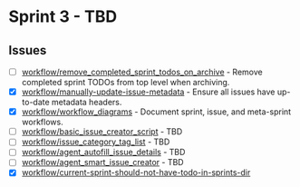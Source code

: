 # Sprint 3 - TBD


## Issues
- [ ] [workflow/remove_completed_sprint_todos_on_archive](../../issues/open/workflow/remove_completed_sprint_todos_on_archive.md) - Remove completed sprint TODOs from top level when archiving.
- [x] [workflow/manually-update-issue-metadata](../../issues/closed/workflow/manually-update-issue-metadata.md) - Ensure all issues have up-to-date metadata headers.
- [x] [workflow/workflow_diagrams](../../issues/closed/workflow/workflow_diagrams.md) - Document sprint, issue, and meta-sprint workflows.
- [ ] [workflow/basic_issue_creator_script](../../issues/open/workflow/basic_issue_creator_script.md) - TBD
- [ ] [workflow/issue_category_tag_list](../../issues/open/workflow/issue_category_tag_list.md) - TBD
- [ ] [workflow/agent_autofill_issue_details](../../issues/open/workflow/agent_autofill_issue_details.md) - TBD
- [ ] [workflow/agent_smart_issue_creator](../../issues/open/workflow/agent_smart_issue_creator.md) - TBD
- [x] [workflow/current-sprint-should-not-have-todo-in-sprints-dir](../../issues/closed/workflow/current-sprint-should-not-have-todo-in-sprints-dir.md)
